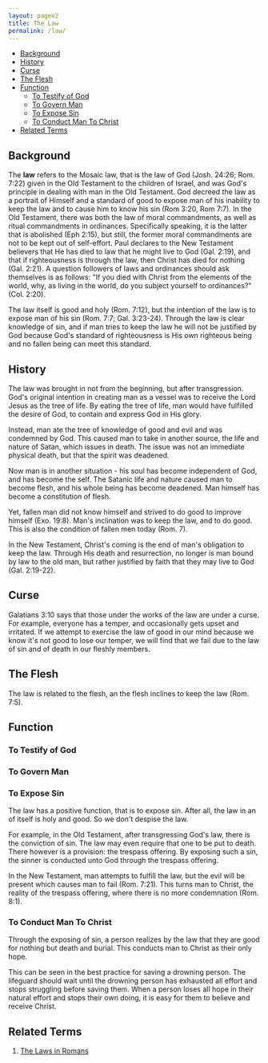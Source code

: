 ```yaml
---
layout: pagev2
title: The Law
permalink: /law/
---
```

- [Background](#background)
- [History](#history)
- [Curse](#curse)
- [The Flesh](#the-flesh)
- [Function](#function)
  - [To Testify of God](#to-testify-of-god)
  - [To Govern Man](#to-govern-man)
  - [To Expose Sin](#to-expose-sin)
  - [To Conduct Man To Christ](#to-conduct-man-to-christ)
- [Related Terms](#related-terms)

## Background

The **law** refers to the Mosaic law, that is the law of God (Josh. 24:26; Rom. 7:22) given in the Old Testament to the children of Israel, and was God's principle in dealing with man in the Old Testament. God decreed the law as a portrait of Himself and a standard of good to expose man of his inability to keep the law and to cause him to know his sin (Rom 3:20, Rom 7:7). In the Old Testament, there was both the law of moral commandments, as well as ritual commandments in ordinances. Specifically speaking, it is the latter that is abolished (Eph 2:15), but still, the former moral commandments are not to be kept out of self-effort. Paul declares to the New Testament believers that He has died to law that he might live to God (Gal. 2:19), and that if righteousness is through the law, then Christ has died for nothing (Gal. 2:21). A question followers of laws and ordinances should ask themselves is as follows: "If you died with Christ from the elements of the world, why, as living in the world, do you subject yourself to ordinances?" (Col. 2:20).

The law itself is good and holy (Rom. 7:12), but the intention of the law is to expose man of his sin (Rom. 7:7; Gal. 3:23-24). Through the law is clear knowledge of sin, and if man tries to keep the law he will not be justified by God because God's standard of righteousness is His own righteous being and no fallen being can meet this standard.

## History

The law was brought in not from the beginning, but after transgression. God's original intention in creating man as a vessel was to receive the Lord Jesus as the tree of life. By eating the tree of life, man would have fulfilled the desire of God, to contain and express God in His glory.

Instead, man ate the tree of knowledge of good and evil and was condemned by God. This caused man to take in another source, the life and nature of Satan, which issues in death. The issue was not an immediate physical death, but that the spirit was deadened. 

Now man is in another situation - his soul has become independent of God, and has become the self. The Satanic life and nature caused man to become flesh, and his whole being has become deadened. Man himself has become a constitution of flesh.

Yet, fallen man did not know himself and strived to do good to improve himself (Exo. 19:8). Man's inclination was to keep the law, and to do good. This is also the condition of fallen men today (Rom. 7).

In the New Testament, Christ's coming is the end of man's obligation to keep the law. Through His death and resurrection, no longer is man bound by law to the old man, but rather justified by faith that they may live to God (Gal. 2:19-22).

## Curse

Galatians 3:10 says that those under the works of the law are under a curse. For example, everyone has a temper, and occasionally gets upset and irritated. If we attempt to exercise the law of good in our mind because we know it's not good to lose our temper, we will find that we fail due to the law of sin and of death in our fleshly members. 

## The Flesh

The law is related to the flesh, an the flesh inclines to keep the law (Rom. 7:5). 

## Function

### To Testify of God

### To Govern Man

### To Expose Sin

The law has a positive function, that is to expose sin. After all, the law in an of itself is holy and good. So we don't despise the law. 

For example, in the Old Testament, after transgressing God's law, there is the conviction of sin. The law may even require that one to be put to death. There however is a provision: the trespass offering. By exposing such a sin, the sinner is conducted unto God through the trespass offering. 

In the New Testament, man attempts to fulfill the law, but the evil will be present which causes man to fail (Rom. 7:21). This turns man to Christ, the reality of the trespass offering, where there is no more condemnation (Rom. 8:1).

### To Conduct Man To Christ

Through the exposing of sin, a person realizes by the law that they are good for nothing but death and burial. This conducts man to Christ as their only hope.

This can be seen in the best practice for saving a drowning person. The lifeguard should wait until the drowning person has exhausted all effort and stops struggling before saving them. When a person loses all hope in their natural effort and stops their own doing, it is easy for them to believe and receive Christ.

## Related Terms

1. [The Laws in Romans](../law_romans)